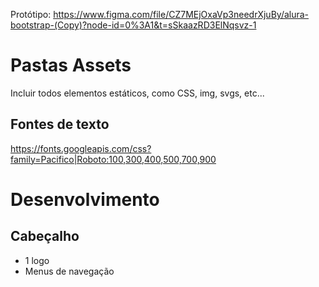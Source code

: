 Protótipo: https://www.figma.com/file/CZ7MEjOxaVp3needrXjuBy/alura-bootstrap-(Copy)?node-id=0%3A1&t=sSkaazRD3ElNqsvz-1

# Pastas Assets

Incluir todos elementos estáticos, como CSS, img, svgs, etc...

## Fontes de texto

https://fonts.googleapis.com/css?family=Pacifico|Roboto:100,300,400,500,700,900

# Desenvolvimento

## Cabeçalho

* 1 logo
* Menus de navegação